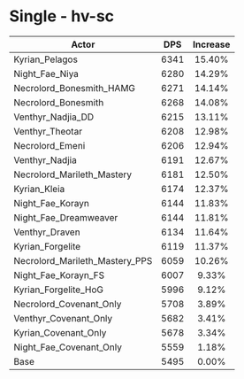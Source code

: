 # Single - hv-sc
| Actor | DPS | Increase |
|---|:---:|:---:|
|Kyrian_Pelagos|6341|15.40%|
|Night_Fae_Niya|6280|14.29%|
|Necrolord_Bonesmith_HAMG|6271|14.14%|
|Necrolord_Bonesmith|6268|14.08%|
|Venthyr_Nadjia_DD|6215|13.11%|
|Venthyr_Theotar|6208|12.98%|
|Necrolord_Emeni|6206|12.94%|
|Venthyr_Nadjia|6191|12.67%|
|Necrolord_Marileth_Mastery|6181|12.50%|
|Kyrian_Kleia|6174|12.37%|
|Night_Fae_Korayn|6144|11.83%|
|Night_Fae_Dreamweaver|6144|11.81%|
|Venthyr_Draven|6134|11.64%|
|Kyrian_Forgelite|6119|11.37%|
|Necrolord_Marileth_Mastery_PPS|6059|10.26%|
|Night_Fae_Korayn_FS|6007|9.33%|
|Kyrian_Forgelite_HoG|5996|9.12%|
|Necrolord_Covenant_Only|5708|3.89%|
|Venthyr_Covenant_Only|5682|3.41%|
|Kyrian_Covenant_Only|5678|3.34%|
|Night_Fae_Covenant_Only|5559|1.18%|
|Base|5495|0.00%|
